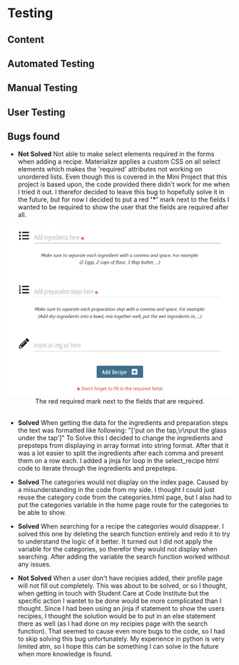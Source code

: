 # Testing

## Content

## Automated Testing

## Manual Testing

## User Testing
    
## Bugs found
- **Not Solved** Not able to make select elements required in the forms when adding a recipe. 
Materialize applies a custom CSS on all select elements which makes the 'required' attributes not working on 
unordered lists. Even though this is covered in the Mini Project that this project is based upon, the code provided
there didn't work for me when I tried it out. I therefor decided to leave this bug to hopefully solve it in the
future, but for now I decided to put a red **'*'** mark next to the fields I wanted to be required to
show the user that the fields are required after all.
<div align="center">
    <img src="static/img/required.jpg" alt="Add category form" width="600px">
    <br>
    The red required mark next to the fields that are required.
    <br>
    <br>
</div>

- **Solved** When getting the data for the ingredients and preparation steps the text was formatted like following:
"['put on the tap,\r\nput the glass under the tap']"
To Solve this I decided to change the ingredients and prepsteps from displaying in array format into string format.
After that it was a lot easier to split the ingredients after each comma and present them on a row each.
I added a jinja for loop in the select_recipe html code to iterate through the ingredients and prepsteps. 

- **Solved** The categories would not display on the index page. Caused by a misunderstanding in the code from my side.
I thought I could just reuse the category code from the categories.html page, but I also had to put the categories variable in the home page
route for the categories to be able to show.

- **Solved** When searching for a recipe the categories would disappear. I solved this one by deleting the search
function entirely and redo it to try to understand the logic of it better. It turned out I did not apply the 
variable for the categories, so therefor they would not display when searching. After adding the variable the search
function worked without any issues.

- **Not Solved** When a user don't have recipies added, their profile page will not fill out completely. This was
about to be solved, or so I thought, when getting in touch with Student Care at Code Institute but the specific
action I wantet to be done would be more complicated than I thought. Since I had been using an jinja if statement to 
show the users recipies, I thought the solution would be to put in an else statement there as well (as I had
done on my recipies page with the search function). 
That seemed to cause even more bugs to the code, so I had to skip solving this bug unfortunately. My experience in
python is very limited atm, so I hope this can be something I can solve in the future when more knowledge is found.